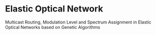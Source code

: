 # Elastic Optical Network
Multicast Routing, Modulation Level and Spectrum Assignment in Elastic Optical Networks based on Genetic Algorithms
